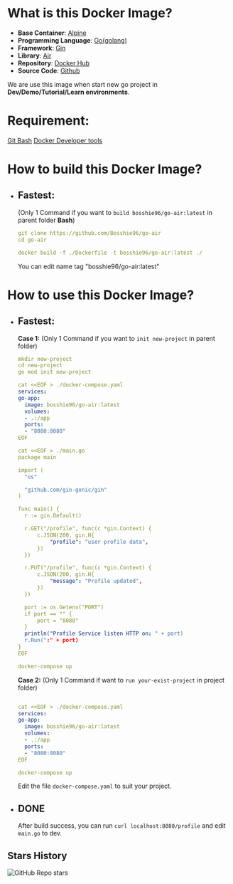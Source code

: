 # What is this Docker Image?

- **Base Container**: [Alpine](https://hub.docker.com/_/alpine)
- **Programming Language**: [Go(golang)](https://go.dev)
- **Framework**: [Gin](https://github.com/gin-gonic/gin)
- **Library**: [Air](https://github.com/air-verse/air?tab=readme-ov-file)
- **Repository**: [Docker Hub](https://hub.docker.com/repository/docker/bosshie96/golang-air)
- **Source Code**: [Github](https://github.com/Bosshie96/go-air)

We are use this image when start new go project in **Dev/Demo/Tutorial/Learn environments**.

# Requirement:

[Git Bash](https://git-scm.com/downloads)
[Docker Developer tools](https://docs.docker.com/manuals/)

# How to build this Docker Image?

- ## Fastest:

  (Only 1 Command if you want to `build bosshie96/go-air:latest` in parent folder **Bash**)

  ```yaml
  git clone https://github.com/Bosshie96/go-air
  cd go-air

  docker build -f ./Dockerfile -t bosshie96/go-air:latest ./
  ```

  You can edit name tag "bosshie96/go-air:latest"

# How to use this Docker Image?

- ## Fastest:

  **Case 1:** (Only 1 Command if you want to `init new-project` in parent folder)

  ```yaml
  mkdir new-project
  cd new-project
  go mod init new-project

  cat <<EOF > ./docker-compose.yaml
  services:
  go-app:
  	image: bosshie96/go-air:latest
  	volumes:
  	- .:/app
  	ports:
  	- "8080:8080"
  EOF

  cat <<EOF > ./main.go
  package main

  import (
  	"os"

  	"github.com/gin-gonic/gin"
  )

  func main() {
  	r := gin.Default()

  	r.GET("/profile", func(c *gin.Context) {
  		c.JSON(200, gin.H{
  			"profile": "user profile data",
  		})
  	})

  	r.PUT("/profile", func(c *gin.Context) {
  		c.JSON(200, gin.H{
  			"message": "Profile updated",
  		})
  	})

  	port := os.Getenv("PORT")
  	if port == "" {
  		port = "8080"
  	}
  	println("Profile Service listen HTTP on: " + port)
  	r.Run(":" + port)
  }
  EOF

  docker-compose up
  ```

  **Case 2:** (Only 1 Command if want to `run your-exist-project` in project folder)

  ```yaml

  cat <<EOF > ./docker-compose.yaml
  services:
  go-app:
  	image: bosshie96/go-air:latest
  	volumes:
  	- .:/app
  	ports:
  	- "8080:8080"
  EOF

  docker-compose up

  ```

  Edit the file `docker-compose.yaml` to suit your project.

- ## DONE
  After build success, you can run `curl localhost:8080/profile` and edit `main.go` to dev.

## Stars History

![GitHub Repo stars](https://img.shields.io/github/stars/bosshie96/go-air?style=social)

